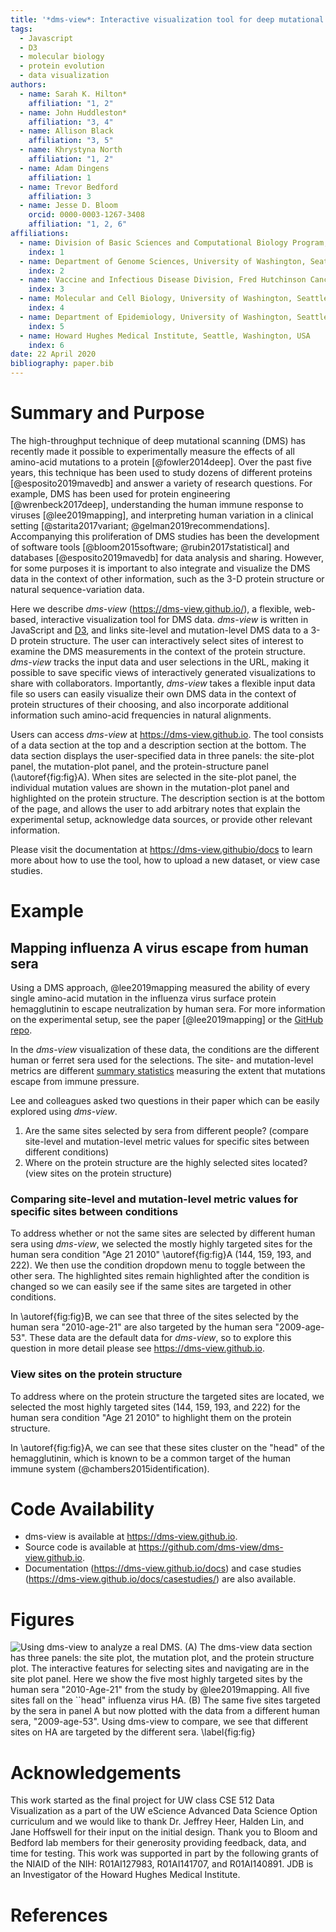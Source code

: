 ```yaml
---
title: '*dms-view*: Interactive visualization tool for deep mutational scanning experiments'
tags:
  - Javascript
  - D3
  - molecular biology
  - protein evolution
  - data visualization
authors:
  - name: Sarah K. Hilton*
    affiliation: "1, 2"
  - name: John Huddleston*
    affiliation: "3, 4"
  - name: Allison Black
    affiliation: "3, 5"
  - name: Khrystyna North
    affiliation: "1, 2"
  - name: Adam Dingens
    affiliation: 1
  - name: Trevor Bedford
    affiliation: 3
  - name: Jesse D. Bloom
    orcid: 0000-0003-1267-3408
    affiliation: "1, 2, 6"
affiliations:
  - name: Division of Basic Sciences and Computational Biology Program, Fred Hutchinson Cancer Research Center, Seattle, WA, USA
    index: 1
  - name: Department of Genome Sciences, University of Washington, Seattle, WA, United States of America
    index: 2
  - name: Vaccine and Infectious Disease Division, Fred Hutchinson Cancer Research Center, Seattle, WA, USA
    index: 3
  - name: Molecular and Cell Biology, University of Washington, Seattle, WA, USA
    index: 4
  - name: Department of Epidemiology, University of Washington, Seattle, Washington, United States
    index: 5
  - name: Howard Hughes Medical Institute, Seattle, Washington, USA
    index: 6
date: 22 April 2020
bibliography: paper.bib
---
```


# Summary and Purpose

The high-throughput technique of deep mutational scanning (DMS) has recently made it possible to experimentally measure the effects of all amino-acid mutations to a protein [@fowler2014deep].
Over the past five years, this technique has been used to study dozens of different proteins [@esposito2019mavedb] and answer a variety of research questions.
For example, DMS has been used for protein engineering [@wrenbeck2017deep], understanding the human immune response to viruses [@lee2019mapping], and interpreting human variation in a clinical setting [@starita2017variant; @gelman2019recommendations].
Accompanying this proliferation of DMS studies has been the development of software tools [@bloom2015software; @rubin2017statistical] and databases [@esposito2019mavedb] for data analysis and sharing.
However, for some purposes it is important to also integrate and visualize the DMS data in the context of other information, such as the 3-D protein structure or natural sequence-variation data.

Here we describe *dms-view* (https://dms-view.github.io/), a flexible, web-based, interactive visualization tool for DMS data.
*dms-view* is written in JavaScript and [D3](https://d3js.org), and links site-level and mutation-level DMS data to a 3-D protein structure.
The user can interactively select sites of interest to examine the DMS measurements in the context of the protein structure.
*dms-view* tracks the input data and user selections in the URL, making it possible to save specific views of interactively generated visualizations to share with collaborators.
Importantly, *dms-view* takes a flexible input data file so users can easily visualize their own DMS data in the context of protein structures of their choosing, and also incorporate additional information such amino-acid frequencies in natural alignments.

Users can access *dms-view* at https://dms-view.github.io.
The tool consists of a data section at the top and a description section at the bottom.
The data section displays the user-specified data in three panels: the site-plot panel, the mutation-plot panel, and the protein-structure panel (\autoref{fig:fig}A).
When sites are selected in the site-plot panel, the individual mutation values are shown in the mutation-plot panel and highlighted on the protein structure.
The description section is at the bottom of the page, and allows the user to add arbitrary notes that explain the experimental setup, acknowledge data sources, or provide other relevant information.

Please visit the documentation at https://dms-view.githubio/docs to learn more about how to use the tool, how to upload a new dataset, or view case studies.

# Example

## Mapping influenza A virus escape from human sera

Using a DMS approach, @lee2019mapping measured the ability of every single amino-acid mutation in the influenza virus surface protein hemagglutinin to escape neutralization by human sera.
For more information on the experimental setup, see the paper [@lee2019mapping] or the [GitHub repo](https://github.com/jbloomlab/map_flu_serum_Perth2009_H3_HA).

In the *dms-view* visualization of these data, the conditions are the different human or ferret sera used for the selections.
The site- and mutation-level metrics are different [summary statistics](https://jbloomlab.github.io/dms_tools2/diffsel.html) measuring the extent that mutations escape from immune pressure.

Lee and colleagues asked two questions in their paper which can be easily explored using *dms-view*.

  1. Are the same sites selected by sera from different people? (compare site-level and mutation-level metric values for specific sites between different conditions)
  2. Where on the protein structure are the highly selected sites located? (view sites on the protein structure)

### Comparing site-level and mutation-level metric values for specific sites between conditions

To address whether or not the same sites are selected by different human sera using *dms-view*, we selected the mostly highly targeted sites for the human sera condition "Age 21 2010" \autoref{fig:fig}A (144, 159, 193, and 222).
We then use the condition dropdown menu to toggle between the other sera.
The highlighted sites remain highlighted after the condition is changed so we can easily see if the same sites are targeted in other conditions.

In \autoref{fig:fig}B, we can see that three of the sites selected by the human sera "2010-age-21" are also targeted by the human sera "2009-age-53".
These data are the default data for *dms-view*, so to explore this question in more detail please see https://dms-view.github.io.

### View sites on the protein structure

To address where on the protein structure the targeted sites are located, we selected the most highly targeted sites (144, 159, 193, and 222) for the human sera condition "Age 21 2010" to highlight them on the protein structure.

In \autoref{fig:fig}A, we can see that these sites cluster on the "head" of the hemagglutinin, which is known to be a common target of the human immune system (@chambers2015identification).

# Code Availability

- dms-view is available at https://dms-view.github.io.
- Source code is available at https://github.com/dms-view/dms-view.github.io.
- Documentation (https://dms-view.github.io/docs) and case studies (https://dms-view.github.io/docs/casestudies/) are also available.

# Figures

![Using *dms-view* to analyze a real DMS. **(A)** The *dms-view* data section has three panels: the site plot, the mutation plot, and the protein structure plot. The interactive features for selecting sites and navigating are in the site plot panel. Here we show the five most highly targeted sites by the human sera "2010-Age-21" from the study by @lee2019mapping. All five sites fall on the ``head" influenza virus HA. **(B)** The same five sites targeted by the sera in panel **A** but now plotted with the data from a different human sera, "2009-age-53". Using *dms-view* to compare, we see that different sites on HA are targeted by the different sera. \label{fig:fig}](fig/fig.png)

# Acknowledgements

This work started as the final project for UW class CSE 512 Data Visualization as a part of the UW eScience Advanced Data Science Option curriculum and we would like to thank Dr. Jeffrey Heer, Halden Lin, and Jane Hoffswell for their input on the initial design.
Thank you to Bloom and Bedford lab members for their generosity providing feedback, data, and time for testing.
This work was supported in part by the following grants of the NIAID of the NIH: R01AI127983, R01AI141707, and R01AI140891. 
JDB is an Investigator of the Howard Hughes Medical Institute.

# References
